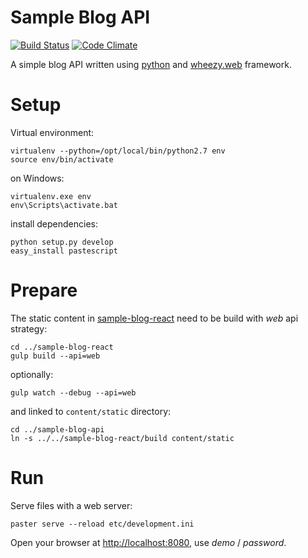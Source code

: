 # Sample Blog API

[![Build Status](https://travis-ci.org/akornatskyy/sample-blog-api.svg?branch=master)](https://travis-ci.org/akornatskyy/sample-blog-api)
[![Code Climate](https://codeclimate.com/github/akornatskyy/sample-blog-api/badges/gpa.svg)](https://codeclimate.com/github/akornatskyy/sample-blog-api)

A simple blog API written using [python](http://python.org/) and
[wheezy.web](https://bitbucket.org/akorn/wheezy.web) framework.

# Setup

Virtual environment:

    virtualenv --python=/opt/local/bin/python2.7 env
    source env/bin/activate

on Windows:

	virtualenv.exe env
	env\Scripts\activate.bat

install dependencies:
	
    python setup.py develop
    easy_install pastescript

# Prepare

The static content in
[sample-blog-react](https://github.com/akornatskyy/sample-blog-react)
need to be build with *web* api strategy:

    cd ../sample-blog-react
    gulp build --api=web

optionally:

    gulp watch --debug --api=web

and linked to `content/static` directory:

    cd ../sample-blog-api
    ln -s ../../sample-blog-react/build content/static

# Run

Serve files with a web server:

    paster serve --reload etc/development.ini

Open your browser at [http://localhost:8080](http://localhost:8080),
use *demo* / *password*.
